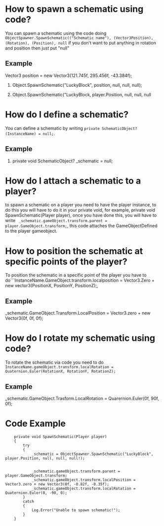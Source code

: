 # How to spawn a schematic using code?

You can spawn a schematic using the code doing ```ObjectSpawner.SpawnSchematic(("Schematic name"), (Vector3Position), (Rotation), (Position), null``` if you don't want to put anything in rotation and position then just put "null"

## Example

Vector3 position = new Vector3(121.745f, 295.456f, -43.384f);

1) Object.SpawnSchematic("LuckyBlock", position, null, null, null);

2) Object.SpawnSchematic("LuckyBlock, player.Position, null, null, null

# How do I define a schematic?

You can define a schematic by writing ```private SchematicObject? (InstanceName) = null;```.

## Example

1) private void SchematicObject? _schematic = null;

# How do I attach a schematic to a player?

to spawn a schematic on a player you need to have the player instance, to do this you will have to do it in your private void, for example, private void SpawnSchematic(Player player), once you have done this, you will have to write ``` _schematic.gameObject.transform.parent = player.GameObject.transform;```, this code attaches the GameObjectDefined to the player gameobject.

# How to position the schematic at specific points of the player?

To position the schematic in a specific point of the player you have to do```InstanceName.GameObject.transform.localposition = Vector3.Zero + new vector3(PositionX, PositionY, PositionZ);, 

## Example

_schematic.GameObject.Transform.LocalPosition = Vector3.zero + new Vector3(0f, 0f, 0f);


# How do I rotate my schematic using code?

To rotate the schematic via code you need to do ```InstanceName.gameObject.transform.localRotation = Quaternion.Euler(RotationX, RotationY, RotationZ);```

## Example

_schematic.GameObject.Trasform.LocalRotation = Quarernion.Euler(0f, 90f, 0f);

# Code Example

        private void SpawnSchematic(Player player)
        {
            try
            {
                _schematic = ObjectSpawner.SpawnSchematic("LuckyBlock", player.Position, null, null, null!);


                _schematic.gameObject.transform.parent = player.GameObject.transform;
                _schematic.gameObject.transform.localPosition = Vector3.zero + new Vector3(0f, -0.82f, -0.35f);
                _schematic.gameObject.transform.localRotation = Quaternion.Euler(0, -90, 0);
            }
            catch
            {
                Log.Error("Unable to spawn schematic!");
            }
        }
